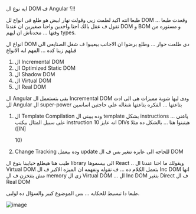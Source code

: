 ايه نوع ال DOM ف Angular ؟!!

طبعا انته اكيد لطمت زيي وقولت نهار ابيض هو طلع فى انواع لل DOM ... وقعدت طبعا تقول ف عقل بالك احنا واخدين واحنا صغيرين ان عندنا DOM و BOM و مستوره من وقتها ... مخدناش ان ليهم types.

انواع ال DOM دى طلعت حوار ... وطلع برضوا ان الاجانب بيعيبوا ف شغل الصنايعى الى قبلهم زينا كده ... المهم ايه الانواع
1. ال Incremental DOM
2. ال Optimized Static DOM
3. ال Shadow DOM
4. ال Virtual DOM
5. ال Real DOM

ال Angular بقى بتستعمل ال Incremental DOM ودى ليها شوية مميزات هى الى ادت لل Angular ال super-power بتاعتها ... الفكره بتاعتها شغاله على حاجتين اساسين
1. ال Template Compilation 
وده بيبنى ال template بشكل instructions ... ياعنى على سبيل المثال بيكتب instruction انه عايز 10 DIVs هيتبنوا هنا ... بالشكل ده مثلا
 ([IN] <div></div> 10)

2. Change Tracking
وده بيعمل update للحاجه الى عايزه تتغير بس ف ال DOM

 طيب هنا هيطلع حبايبنا بتوع ال library الى بيسموها React .. ويقولك ما احنا عندنا ال Virtual DOM بتعمل الكلام ده ... ف نقوله ونفهمه ان الميزه الاكبر ف ال Inc DOM انها مش بتتخزن ف ال memory زى ال Virtual DOM ... ال Inc DOM بتغير Direct ف ال Real DOM

طبعا دا تبسيط للحكايه ... بس الموضوع كبير والسؤال ده لولبى. 

![image](https://github.com/user-attachments/assets/4fc1cc3d-3e57-46a9-8c55-4eafb8c6e6cc)
